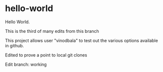 # hello-world
Hello World.

This is the third of many edits from this branch

This project allows user "vinodbala" to test out the various options available in github.

Edited to prove a point to local git clones

Edit branch: working
